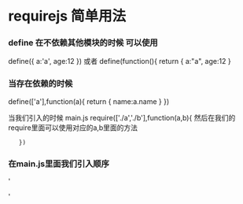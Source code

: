 # requirejs 简单用法

### define 在不依赖其他模块的时候 可以使用
  define({
      a:'a',
      age:12
    })
    或者
    define(function(){
     return {
       a:"a",
       age:12
     }

### 当存在依赖的时候
define(['a'],function(a){
     return {
       name:a.name
     }
  })


当我们引入的时候
     main.js
     require(['./a','./b'],function(a,b){
    然后在我们的require里面可以使用对应的a,b里面的方法

       })

### 在main.js里面我们引入顺序
'<script src='./require.js'></script>
<script src='./main.js'></script>'
